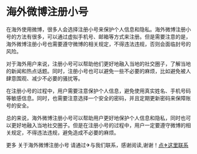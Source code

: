 # 海外微博注册小号

在海外使用微博，很多人会选择注册小号来保护个人信息和隐私。海外微博注册小号的方法有很多，可以通过虚拟手机号、邮箱等方式来注册。但是需要注意的是，海外微博注册小号也需要遵守微博的相关规定，不得违法违规，否则会面临封号的风险。

对于海外用户来说，注册小号可以帮助他们更好地融入当地的社交圈子，了解当地的新闻和热点话题。同时，注册小号也可以避免一些不必要的麻烦，比如避免被人肆意围观、减少不必要的骚扰等。

在注册小号的过程中，用户需要注意保护个人信息，避免使用真实姓名、手机号码等敏感信息。同时，也需要注意选择一个安全的密码，并且定期更新密码来保障账号的安全。

总的来说，海外微博注册小号可以帮助用户更好地保护个人信息和隐私，同时也可以更好地融入当地社交圈子。但是在注册小号的过程中，用户一定要遵守微博的相关规定，不得违法违规，避免造成不必要的麻烦。

更多 关于海外微博注册小号 请通过✈与我们联系，感谢阅读,谢谢！[点✈这里联系](https://lm.k02.cc)